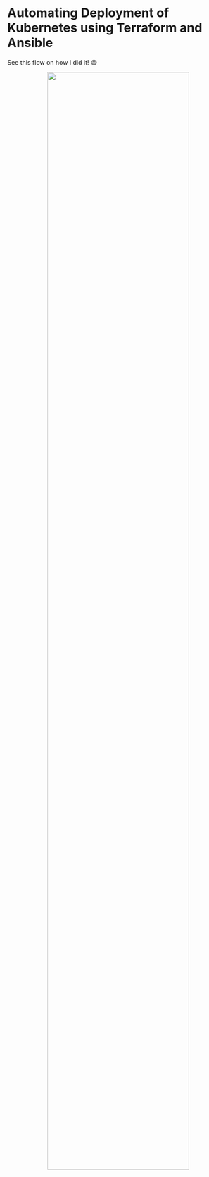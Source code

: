 # Automating Deployment of Kubernetes using Terraform and Ansible

See this flow on how I did it!  :smile:

<p align="center">
  <img width="80%" height="80%" src="https://github.com/famasboy888/Automation_Kubernetes_Installation_via_Terraform-Ansible/assets/23441168/e6167dde-fedc-4dc2-b319-2b15633181a5">
</p>

